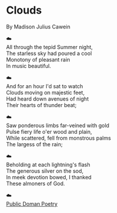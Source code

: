     
# Clouds

By Madison Julius Cawein

:cloud:<br>
All through the tepid Summer night,<br>
The starless sky had poured a cool<br>
Monotony of pleasant rain<br>
In music beautiful.<br>

:cloud:<br>
And for an hour I'd sat to watch<br>
Clouds moving on majestic feet,<br>
Had heard down avenues of night<br>
Their hearts of thunder beat;<br>

:cloud:<br>
Saw ponderous limbs far-veined with gold<br>
Pulse fiery life o'er wood and plain,<br>
While scattered, fell from monstrous palms<br>
The largess of the rain;<br>

:cloud:<br>
Beholding at each lightning's flash<br>
The generous silver on the sod,<br>
In meek devotion bowed, I thanked<br>
These almoners of God.<br>

:cloud:<br>
[Public Doman Poetry](http://www.public-domain-poetry.com/madison-julius-cawein/clouds-37142)
